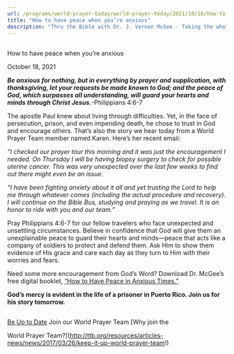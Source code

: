 ```yaml
---
url: /programs/world-prayer-today/world-prayer-today/2021/10/18/how-to-have-peace-when-you-re-anxious
title: "How to have peace when you’re anxious"
description: "Thru the Bible with Dr. J. Vernon McGee - Taking the whole Word to the whole world"
---
```







## 
 How to have peace when you’re anxious


October 18, 2021




***Be anxious for nothing, but in everything by prayer and supplication, with thanksgiving, let your requests be made known to God; and the peace of God, which surpasses all understanding, will guard your hearts and minds through Christ Jesus.***-Philippians 4:6-7

The apostle Paul knew about living through difficulties. Yet, in the face of persecution, prison, and even impending death, he chose to trust in God and encourage others. That’s also the story we hear today from a World Prayer Team member named Karen. Here’s her recent email:

*“I checked our prayer tour this morning and it was just the encouragement I needed. On Thursday I will be having biopsy surgery to check for possible uterine cancer. This was very unexpected over the last few weeks to find out there might even be an issue.*

*“I have been fighting anxiety about it all and yet trusting the Lord to help me through whatever comes (including the actual procedure and recovery). I will continue on the Bible Bus, studying and praying as we travel. It is an honor to ride with you and our team.”*

Pray Philippians 4:6-7 for our fellow travelers who face unexpected and unsettling circumstances. Believe in confidence that God will give them an unexplainable peace to guard their hearts and minds—peace that acts like a company of soldiers to protect and defend them. Ask Him to show them evidence of His grace and care each day as they turn to Him with their worries and fears.

Need some more encouragement from God’s Word? Download Dr. McGee’s free digital booklet, [“How to Have Peace in Anxious Times.”](/docs/default-source/Booklets/ttb_how-to-have-peace-in-anxious-times.pdf?sfvrsn=ff351e16_2)

**God’s mercy is evident in the life of a prisoner in Puerto Rico. Join us for his story tomorrow.**







## 




[Be Up to Date](http://feeds.feedburner.com/WorldPrayerToday "World Prayer Today RSS Feed")
Join our World Prayer Team
[Why join the  

World Prayer Team?](http://ttb.org/resources/articles-news/news/2017/03/26/keep-it-up-world-prayer-team!)




